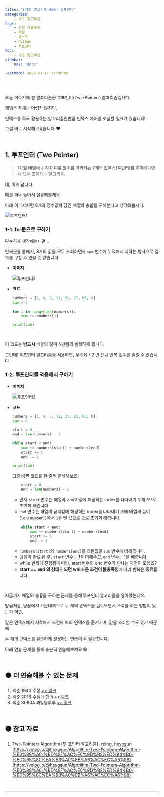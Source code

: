 ```yaml
---
title: "[기초 알고리즘 #05] 투포인터"
categories: 
    - 기초 알고리즘
tags:
    - 선형 자료구조
    - 배열
    - 리스트
    - Python
    - 투포인터
toc:
    - 기초 알고리즘
sidebar:
    nav: "docs"
        
lastmode: 2025-02-17 13:00:00
---
```


<br>

오늘 이야기해 볼 알고리즘은 투포인터(Two-Pointer) 알고리즘입니다.

개념은 자체는 어렵지 않지만, 

인덱스를 적극 활용하는 알고리즘인만큼 인덱스 에러를 조심할 필요가 있습니다!

그럼 바로 시작해보겠습니다 ❤

<br>

## 1. 투포인터 (Two Pointer)

> **1차원 배열**에서 **각자 다른 원소를 가리키는 2개의 인덱스(포인터)를 조작**해가면서 값을 조회하는 알고리즘.

네, 이게 답니다.

예를 하나 들어서 설명해볼게요.

아래 이미지처럼 8개의 정수값이 담긴 배열의 총합을 구해본다고 생각해봅시다.

![투포인터1](/assets/images/post-src/04/twopointer-image-1-500x300.png)

### 1-1. for문으로 구하기

단순하게 생각해본다면...

반복문을 통해서, 8개의 값을 모두 조회하면서 `sum` 변수에 누적해서 더하는 방식으로 결과를 구할 수 있을 것 같습니다.

- **이미지**

    ![투포인터2](/assets/images/post-src/04/twopointer-image-2-500x300.png)

- **코드**

    ```python
    numbers = [1, 4, 7, 12, 31, 22, 66, 0]
    sum = 0

    for i in range(len(numbers)):
        sum += numbers[i]

    print(sum)
    ```

<br>

이 코드는 **반드시** 배열의 길이 N만큼의 반복하게 됩니다. 

그런데! 투포인터 알고리즘을 사용하면, 무려 N / 2 번 만큼 반복 횟수를 줄일 수 있습니다.

### 1-2. 투포인터를 적용해서 구하기

- **이미지**

    ![투포인터2](/assets/images/post-src/04/twopointer-image-3-500x300.png)

- **코드**

    ```python
    numbers = [1, 4, 7, 12, 31, 22, 66, 0]
    sum = 0

    start = 0
    end = len(numbers) - 1

    while start < end:
        sum += numbers[start] + numbers[end]
        start += 1
        end -= 1

    print(sum)
    ```
    
    그럼 바뀐 코드를 한 줄씩 분석해보죠!
    ```python
        start = 0
        end = len(numbers) - 1
    ```
    - 먼저 `start` 변수는 배열의 시작지점에 해당하는 index를 나타내기 위해 `0`으로 초기화 해줍니다.    
    - `end` 변수는 배열의 끝지점에 해당하는 index를 나타내기 위해 배열의 길이(`len(number)`)에서 `1`을 뺀 값으로 으로 초기화 해줍니다.

    ```python
        while start < end:
            sum += numbers[start] + numbers[end]
            start += 1
            end -= 1
    ```
    - `numbers[start]`와 `numbers[end]`를 더한값을 `sum` 변수에 더해줍니다.
    - 덧셈이 완료 된 후, `start` 변수는 1을 더해주고, `end` 변수는 1을 빼줍니다.
    - while 반복이 진행됨에 따라, start 변수와 end 변수가 만나는 지점이 오겠죠?
    - **start == end 의 상태가 되면 while 문 조건이 불충족**됨에 따라 반복은 종료됩니다.

<br>

지금까지 배열의 총합을 구하는 문제를 통해 투포인터 알고리즘을 알아봤는데요.

방금처럼, 양끝에서 가운데쪽으로 두 개의 인덱스를 끌어오면서 조회를 하는 방법이 있는가 하면,

같은 인덱스에서 시작해서 조건에 따라 인덱스를 옮겨가며, 값을 조회할 수도 있기 때문에

두 개의 인덱스를 유연하게 활용하는 연습이 꼭 필요합니다.

아래 연습 문제를 통해 충분히 연습해보셔요 😁

<br>

## ⚫ 더 연습해볼 수 있는 문제

1. 백준 1940 주몽 [>> 링크](https://www.acmicpc.net/problem/1940)
2. 백준 2018 수들의 합 5 [>> 링크](https://www.acmicpc.net/problem/2018)
3. 백준 30804 과일탕후루 [>> 링크](https://www.acmicpc.net/problem/30804)

<br>

## ⚫ 참고 자료

1. Two-Pointers Algorithm (투 포인터 알고리즘). velog. heyggun [https://velog.io/@heyggun/Algorithm-Two-Pointers-Algorithm-%ED%88%AC-%ED%8F%AC%EC%9D%B8%ED%84%B0-%EC%95%8C%EA%B3%A0%EB%A6%AC%EC%A6%98](https://velog.io/@heyggun/Algorithm-Two-Pointers-Algorithm-%ED%88%AC-%ED%8F%AC%EC%9D%B8%ED%84%B0-%EC%95%8C%EA%B3%A0%EB%A6%AC%EC%A6%98)

<br>

---

<br>
